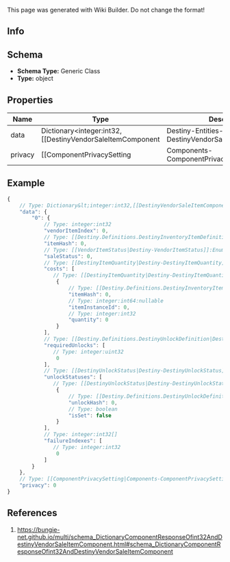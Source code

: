 <span class="wiki-builder">This page was generated with Wiki Builder. Do not change the format!</span>

## Info

## Schema
* **Schema Type:** Generic Class
* **Type:** object

## Properties
Name | Type | Description
---- | ---- | -----------
data | Dictionary&lt;integer:int32,[[DestinyVendorSaleItemComponent|Destiny-Entities-Vendors-DestinyVendorSaleItemComponent]]&gt; | 
privacy | [[ComponentPrivacySetting|Components-ComponentPrivacySetting]]:Enum | 

## Example
```javascript
{
    // Type: Dictionary&lt;integer:int32,[[DestinyVendorSaleItemComponent|Destiny-Entities-Vendors-DestinyVendorSaleItemComponent]]&gt;
    "data": {
        "0": {
            // Type: integer:int32
            "vendorItemIndex": 0,
            // Type: [[Destiny.Definitions.DestinyInventoryItemDefinition|Destiny-Definitions-DestinyInventoryItemDefinition]]:integer:uint32
            "itemHash": 0,
            // Type: [[VendorItemStatus|Destiny-VendorItemStatus]]:Enum
            "saleStatus": 0,
            // Type: [[DestinyItemQuantity|Destiny-DestinyItemQuantity]][]
            "costs": [
               // Type: [[DestinyItemQuantity|Destiny-DestinyItemQuantity]]
                {
                    // Type: [[Destiny.Definitions.DestinyInventoryItemDefinition|Destiny-Definitions-DestinyInventoryItemDefinition]]:integer:uint32
                    "itemHash": 0,
                    // Type: integer:int64:nullable
                    "itemInstanceId": 0,
                    // Type: integer:int32
                    "quantity": 0
                }
            ],
            // Type: [[Destiny.Definitions.DestinyUnlockDefinition|Destiny-Definitions-DestinyUnlockDefinition]]:integer:uint32[]
            "requiredUnlocks": [
               // Type: integer:uint32
                0
            ],
            // Type: [[DestinyUnlockStatus|Destiny-DestinyUnlockStatus]][]
            "unlockStatuses": [
               // Type: [[DestinyUnlockStatus|Destiny-DestinyUnlockStatus]]
                {
                    // Type: [[Destiny.Definitions.DestinyUnlockDefinition|Destiny-Definitions-DestinyUnlockDefinition]]:integer:uint32
                    "unlockHash": 0,
                    // Type: boolean
                    "isSet": false
                }
            ],
            // Type: integer:int32[]
            "failureIndexes": [
               // Type: integer:int32
                0
            ]
        }
    },
    // Type: [[ComponentPrivacySetting|Components-ComponentPrivacySetting]]:Enum
    "privacy": 0
}

```

## References
1. https://bungie-net.github.io/multi/schema_DictionaryComponentResponseOfint32AndDestinyVendorSaleItemComponent.html#schema_DictionaryComponentResponseOfint32AndDestinyVendorSaleItemComponent

